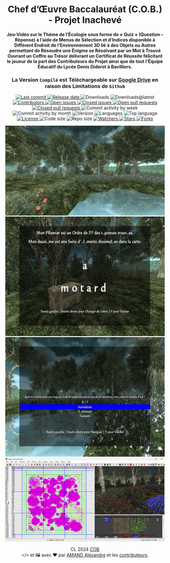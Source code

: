 <a name="top"></a>
<a name="readme-head"><div id="readme-head" align="center">
    <h1 id="readme-title">Chef d’Œuvre Baccalauréat (C.O.B.) - Projet Inachevé</h1>
    <h4 id="readme-description">Jeu-Vidéo sur le Thème de l’Écologie sous forme de « Quiz » (Question – Réponse) à l’aide de Menus de Sélection et d’Indices disponible à Différent Endroit de l’Environnement 3D lié à des Objets ou Autres permettant de Résoudre une Énigme se Résolvant par un Mot à Trouvé Ouvrant un Coffre au Trésor délivrant un Certificat de Réussite félicitant le joueur de la part des Contributeurs du Projet ainsi que de tout l'Équipe Éducatif du Lycée Denis Diderot à Bavilliers.</h4>
    <h3>La <strong>Version</strong> <code>Compilé</code> est <strong>Téléchargeable</strong> sur <a href="https://drive.google.com/uc?export=download&id=1oYSs7cHtCxymiTsT6Tr6KMiCqdkesjkK">Google Drive</a> en raison des <strong>Limitations</strong> de <code>Github</code></h3>
    <a id="readme-shield-last-commit" href="https://github.com/AmandAlexandrePro/COB/commits/main">
        <img id="readme-shield-last-commit-img" src="https://img.shields.io/github/last-commit/AmandAlexandrePro/COB" alt="Last commit" />
    </a>
    <a id="readme-shield-release-date" href="https://github.com/AmandAlexandrePro/COB/releases/latest">
        <img id="readme-shield-release-date-img" src="https://img.shields.io/github/release-date/AmandAlexandrePro/COB" alt="Release date" />
    </a>
    <a id="readme-shield-downloads">
        <img id="readme-shield-downloads-img" src="https://img.shields.io/github/downloads/AmandAlexandrePro/COB/total" alt="Downloads" />
    </a>
    <a id="readme-shield-downloads-latest">
        <img id="readme-shield-downloads-latest-img" src="https://img.shields.io/github/downloads/AmandAlexandrePro/COB/latest/total" alt="Downloads@latest" />
    </a>
    <a id="readme-shield-contributors" href="https://github.com/AmandAlexandrePro/COB/graphs/contributors">
        <img id="readme-shield-contributors-img" src="https://img.shields.io/github/contributors/AmandAlexandrePro/COB" alt="Contributors" />
    </a>
    <a id="readme-shield-open-issues" href="https://github.com/AmandAlexandrePro/COB/issues?q=is%3Aopen+is%3Aissue">
        <img id="readme-shield-open-issues-img" src="https://img.shields.io/github/issues-raw/AmandAlexandrePro/COB" alt="Open issues" />
    </a>
    <a id="readme-shield-closed-issues" href="https://github.com/AmandAlexandrePro/COB/issues?q=is%3Aissue+is%3Aclosed">
        <img id="readme-shield-closed-issues-img" src="https://img.shields.io/github/issues-closed-raw/AmandAlexandrePro/COB" alt="Closed issues" />
    </a>
    <a id="readme-shield-open-pull-requests" href="https://github.com/AmandAlexandrePro/COB/pulls?q=is%3Aopen+is%3Apr">
        <img id="readme-shield-open-pull-requests-img" src="https://img.shields.io/github/issues-pr-raw/AmandAlexandrePro/COB" alt="Open pull requests" />
    </a>
    <a id="readme-shield-closed-pull-requests" href="https://github.com/AmandAlexandrePro/COB/pulls?q=is%3Apr+is%3Aclosed">
        <img id="readme-shield-closed-pull-requests-img" src="https://img.shields.io/github/issues-pr-closed-raw/AmandAlexandrePro/COB" alt="Closed pull requests" />
    </a>
    <a id="readme-shield-commit-activity-by-week">
        <img id="readme-shield-commit-activity-by-week-img" src="https://img.shields.io/github/commit-activity/w/AmandAlexandrePro/COB" alt="Commit activity by week" />
    </a>
    <a id="readme-shield-commit-activity-by-month">
        <img id="readme-shield-commit-activity-by-month-img" src="https://img.shields.io/github/commit-activity/m/AmandAlexandrePro/COB" alt="Commit activity by month" />
    </a>
    <a id="readme-shield-version">
        <img id="readme-shield-version-img" src="https://img.shields.io/github/v/release/AmandAlexandrePro/COB?label=version" alt="Version" />
    </a>
    <a id="readme-shield-languages">
        <img id="readme-shield-languages-img" src="https://img.shields.io/github/languages/count/AmandAlexandrePro/COB" alt="Languages" />
    </a>
    <a id="readme-shield-top-language">
        <img id="readme-shield-top-language-img" src="https://img.shields.io/github/languages/top/AmandAlexandrePro/COB" alt="Top language" />
    </a>
    <a id="readme-shield-license" href="./LICENSE">
        <img id="readme-shield-license-img" src="https://img.shields.io/github/license/AmandAlexandrePro/COB" alt="License" />
    </a>
    <a id="readme-shield-code-size">
        <img id="readme-shield-code-size-img" src="https://img.shields.io/github/languages/code-size/AmandAlexandrePro/COB" alt="Code size" />
    </a>
    <a id="readme-shield-repo-size">
        <img id="readme-shield-repo-size-img" src="https://img.shields.io/github/repo-size/AmandAlexandrePro/COB" alt="Repo size" />
    </a>
    <a id="readme-shield-watchers" href="https://github.com/AmandAlexandrePro/COB/watchers">
        <img id="readme-shield-watchers-img" src="https://img.shields.io/github/watchers/AmandAlexandrePro/COB" alt="Watchers" />
    </a>
    <a id="readme-shield-stars" href="https://github.com/AmandAlexandrePro/COB/stargazers">
        <img id="readme-shield-stars-img" src="https://img.shields.io/github/stars/AmandAlexandrePro/COB" alt="Stars" />
    </a>
    <a id="readme-shield-forks" href="https://github.com/AmandAlexandrePro/COB/network/members">
        <img id="readme-shield-forks-img" src="https://img.shields.io/github/forks/AmandAlexandrePro/COB" alt="Forks" />
    </a>
</div></a>
<a name="readme-body"><div id="readme-body" align="center">
    <img id="readme-body-map" src="./assets/images/Map.jpg" alt="Carte 3D" />
    <img id="readme-body-treasure" src="./assets/images/Treasure.jpg" alt="Coffre au Trésor" />
    <img id="readme-body-quiz" src="./assets/images/Quiz.jpg" alt="Quiz" />
    <img id="readme-body-radiant" src="./assets/images/Radiant.png" alt="Radiant" />
</div></a>
<a name="readme-footer"><p id="readme-footer" align="center">CL 2024 <a id="readme-footer-repo" href="https://github.com/AmandAlexandrePro/COB">COB</a><br>&lt;/&gt; et 🖼 avec ❤ par <a id="readme-footer-author" href="https://github.com/AmandAlexandrePro">AMAND Alexandre</a> et les <a id="readme-footer-contributors" href="https://github.com/AmandAlexandrePro/COB/graphs/contributors">contributeurs</a>.</p></a>
<a name="bottom"></a>